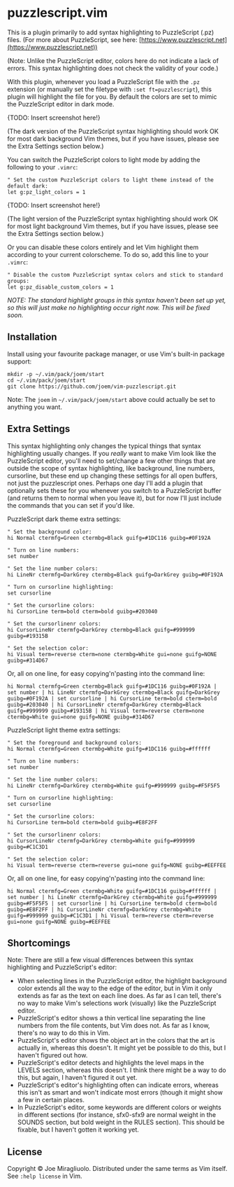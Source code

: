 # puzzlescript.vim

This is a plugin primarily to add syntax highlighting to PuzzleScript (.pz) files.
(For more about PuzzleScript, see here: [https://www.puzzlescript.net](https://www.puzzlescript.net))

(Note: Unlike the PuzzleScript editor, colors here do not indicate a lack of errors. This syntax highlighting does not check the validity of your code.)

With this plugin, whenever you load a PuzzleScript file with the `.pz` extension (or manually set the filetype with `:set ft=puzzlescript`), this plugin will highlight the file for you. By default the colors are set to mimic the PuzzleScript editor in dark mode.

{TODO: Insert screenshot here!}

(The dark version of the PuzzleScript syntax highlighting should work OK for most dark background Vim themes, but if you have issues, please see the Extra Settings section below.)

You can switch the PuzzleScript colors to light mode by adding the following to your `.vimrc`:

```vim
" Set the custom PuzzleScript colors to light theme instead of the default dark:
let g:pz_light_colors = 1
```

{TODO: Insert screenshot here!}

(The light version of the PuzzleScript syntax highlighting should work OK for most light background Vim themes, but if you have issues, please see the Extra Settings section below.)

Or you can disable these colors entirely and let Vim highlight them according to your current colorscheme. To do so, add this line to your `.vimrc`:

```vim
" Disable the custom PuzzleScript syntax colors and stick to standard groups:
let g:pz_disable_custom_colors = 1
```

*NOTE: The standard highlight groups in this syntax haven't been set up yet, so this will just make no highlighting occur right now. This will be fixed soon.*


## Installation

Install using your favourite package manager, or use Vim's built-in package support:

    mkdir -p ~/.vim/pack/joem/start
    cd ~/.vim/pack/joem/start
    git clone https://github.com/joem/vim-puzzlescript.git

Note: The `joem` in `~/.vim/pack/joem/start` above could actually be set to anything you want.


## Extra Settings

This syntax highlighting only changes the typical things that syntax highlighting usually changes. If you _really_ want to make Vim look like the PuzzleScript editor, you'll need to set/change a few other things that are outside the scope of syntax highlighting, like background, line numbers, cursorline, but these end up changing these settings for all open buffers, not just the puzzlescript ones. Perhaps one day I'll add a plugin that optionally sets these for you whenever you switch to a PuzzleScript buffer (and returns them to normal when you leave it), but for now I'll just include the commands that you can set if you'd like.

PuzzleScript dark theme extra settings:

```vim
" Set the background color:
hi Normal ctermfg=Green ctermbg=Black guifg=#1DC116 guibg=#0F192A

" Turn on line numbers:
set number

" Set the line number colors:
hi LineNr ctermfg=DarkGrey ctermbg=Black guifg=DarkGrey guibg=#0F192A

" Turn on cursorline highlighting:
set cursorline

" Set the cursorline colors:
hi CursorLine term=bold cterm=bold guibg=#203040

" Set the cursorlinenr colors:
hi CursorLineNr ctermfg=DarkGrey ctermbg=Black guifg=#999999 guibg=#19315B

" Set the selection color:
hi Visual term=reverse cterm=none ctermbg=White gui=none guifg=NONE guibg=#314D67
```

Or, all on one line, for easy copying'n'pasting into the command line:

```vim
hi Normal ctermfg=Green ctermbg=Black guifg=#1DC116 guibg=#0F192A | set number | hi LineNr ctermfg=DarkGrey ctermbg=Black guifg=DarkGrey guibg=#0F192A | set cursorline | hi CursorLine term=bold cterm=bold guibg=#203040 | hi CursorLineNr ctermfg=DarkGrey ctermbg=Black guifg=#999999 guibg=#19315B | hi Visual term=reverse cterm=none ctermbg=White gui=none guifg=NONE guibg=#314D67
```


PuzzleScript light theme extra settings:

```vim
" Set the foreground and background colors:
hi Normal ctermfg=Green ctermbg=White guifg=#1DC116 guibg=#ffffff

" Turn on line numbers:
set number

" Set the line number colors:
hi LineNr ctermfg=DarkGrey ctermbg=White guifg=#999999 guibg=#F5F5F5

" Turn on cursorline highlighting:
set cursorline

" Set the cursorline colors:
hi CursorLine term=bold cterm=bold guibg=#E8F2FF

" Set the cursorlinenr colors:
hi CursorLineNr ctermfg=DarkGrey ctermbg=White guifg=#999999 guibg=#C1C3D1

" Set the selection color:
hi Visual term=reverse cterm=reverse gui=none guifg=NONE guibg=#EEFFEE
```

Or, all on one line, for easy copying'n'pasting into the command line:

```vim
hi Normal ctermfg=Green ctermbg=White guifg=#1DC116 guibg=#ffffff | set number | hi LineNr ctermfg=DarkGrey ctermbg=White guifg=#999999 guibg=#F5F5F5 | set cursorline | hi CursorLine term=bold cterm=bold guibg=#E8F2FF | hi CursorLineNr ctermfg=DarkGrey ctermbg=White guifg=#999999 guibg=#C1C3D1 | hi Visual term=reverse cterm=reverse gui=none guifg=NONE guibg=#EEFFEE
```


## Shortcomings

Note: There are still a few visual differences between this syntax highlighting and PuzzleScript's editor:

- When selecting lines in the PuzzleScript editor, the highlight background color extends all the way to the edge of the editor, but in Vim it only extends as far as the text on each line does. As far as I can tell, there's no way to make Vim's selections work (visually) like the PuzzleScript editor.
- PuzzleScript's editor shows a thin vertical line separating the line numbers from the file contents, but Vim does not. As far as I know, there's no way to do this in Vim.
- PuzzleScript's editor shows the object art in the colors that the art is actually in, whereas this doesn't. It might yet be possible to do this, but I haven't figured out how.
- PuzzleScript's editor detects and highlights the level maps in the LEVELS section, whereas this doesn't. I think there might be a way to do this, but again, I haven't figured it out yet.
- PuzzleScript's editor's highlighting often can indicate errors, whereas this isn't as smart and won't indicate most errors (though it might show a few in certain places.
- In PuzzleScript's editor, some keywords are different colors or weights in different sections (for instance, sfx0-sfx9 are normal weight in the SOUNDS section, but bold weight in the RULES section). This should be fixable, but I haven't gotten it working yet.


## License

Copyright © Joe Miragliuolo.  Distributed under the same terms as Vim itself.
See `:help license` in Vim.


